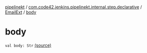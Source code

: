 [pipelinekt](../../index.md) / [com.code42.jenkins.pipelinekt.internal.step.declarative](../index.md) / [EmailExt](index.md) / [body](./body.md)

# body

`val body: Str` [(source)](https://github.com/code42/pipelinekt/tree/master/internal/src/main/kotlin/com/code42/jenkins/pipelinekt/internal/step/declarative/EmailExt.kt#L17)